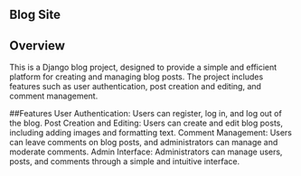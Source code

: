 ## Blog Site

## Overview
This is a Django blog project, designed to provide a simple and efficient platform for creating and managing blog posts. The project includes features such as user authentication, post creation and editing, and comment management.

##Features
User Authentication: Users can register, log in, and log out of the blog.
Post Creation and Editing: Users can create and edit blog posts, including adding images and formatting text.
Comment Management: Users can leave comments on blog posts, and administrators can manage and moderate comments.
Admin Interface: Administrators can manage users, posts, and comments through a simple and intuitive interface.
